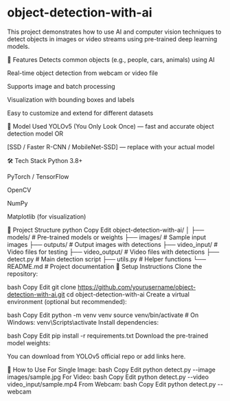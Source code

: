 # object-detection-with-ai
This project demonstrates how to use AI and computer vision techniques to detect objects in images or video streams using pre-trained deep learning models.

🚀 Features
Detects common objects (e.g., people, cars, animals) using AI

Real-time object detection from webcam or video file

Supports image and batch processing

Visualization with bounding boxes and labels

Easy to customize and extend for different datasets

🧠 Model Used
YOLOv5 (You Only Look Once) — fast and accurate object detection model
OR

[SSD / Faster R-CNN / MobileNet-SSD] — replace with your actual model

🛠️ Tech Stack
Python 3.8+

PyTorch / TensorFlow

OpenCV

NumPy

Matplotlib (for visualization)

📂 Project Structure
python
Copy
Edit
object-detection-with-ai/
│
├── models/                 # Pre-trained models or weights
├── images/                 # Sample input images
├── outputs/                # Output images with detections
├── video_input/            # Video files for testing
├── video_output/           # Video files with detections
├── detect.py               # Main detection script
├── utils.py                # Helper functions
└── README.md               # Project documentation
🔧 Setup Instructions
Clone the repository:

bash
Copy
Edit
git clone https://github.com/yourusername/object-detection-with-ai.git
cd object-detection-with-ai
Create a virtual environment (optional but recommended):

bash
Copy
Edit
python -m venv venv
source venv/bin/activate  # On Windows: venv\Scripts\activate
Install dependencies:

bash
Copy
Edit
pip install -r requirements.txt
Download the pre-trained model weights:

You can download from YOLOv5 official repo or add links here.

🚦 How to Use
For Single Image:
bash
Copy
Edit
python detect.py --image images/sample.jpg
For Video:
bash
Copy
Edit
python detect.py --video video_input/sample.mp4
From Webcam:
bash
Copy
Edit
python detect.py --webcam
